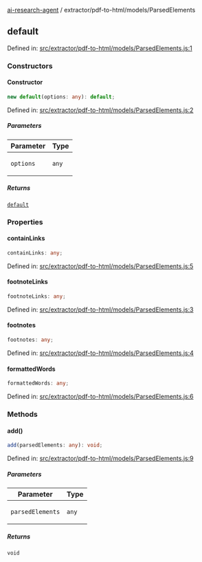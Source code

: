 [ai-research-agent](../../../modules.md) / extractor/pdf-to-html/models/ParsedElements

## default

Defined in: [src/extractor/pdf-to-html/models/ParsedElements.js:1](https://github.com/vtempest/ai-research-agent/tree/master/packages/ai-research-agent/src/extractor/pdf-to-html/models/ParsedElements.js#L1)

### Constructors

#### Constructor

```ts
new default(options: any): default;
```

Defined in: [src/extractor/pdf-to-html/models/ParsedElements.js:2](https://github.com/vtempest/ai-research-agent/tree/master/packages/ai-research-agent/src/extractor/pdf-to-html/models/ParsedElements.js#L2)

##### Parameters

<table>
<thead>
<tr>
<th>Parameter</th>
<th>Type</th>
</tr>
</thead>
<tbody>
<tr>
<td>

`options`

</td>
<td>

`any`

</td>
</tr>
</tbody>
</table>

##### Returns

[`default`](#default)

### Properties

#### containLinks

```ts
containLinks: any;
```

Defined in: [src/extractor/pdf-to-html/models/ParsedElements.js:5](https://github.com/vtempest/ai-research-agent/tree/master/packages/ai-research-agent/src/extractor/pdf-to-html/models/ParsedElements.js#L5)

#### footnoteLinks

```ts
footnoteLinks: any;
```

Defined in: [src/extractor/pdf-to-html/models/ParsedElements.js:3](https://github.com/vtempest/ai-research-agent/tree/master/packages/ai-research-agent/src/extractor/pdf-to-html/models/ParsedElements.js#L3)

#### footnotes

```ts
footnotes: any;
```

Defined in: [src/extractor/pdf-to-html/models/ParsedElements.js:4](https://github.com/vtempest/ai-research-agent/tree/master/packages/ai-research-agent/src/extractor/pdf-to-html/models/ParsedElements.js#L4)

#### formattedWords

```ts
formattedWords: any;
```

Defined in: [src/extractor/pdf-to-html/models/ParsedElements.js:6](https://github.com/vtempest/ai-research-agent/tree/master/packages/ai-research-agent/src/extractor/pdf-to-html/models/ParsedElements.js#L6)

### Methods

#### add()

```ts
add(parsedElements: any): void;
```

Defined in: [src/extractor/pdf-to-html/models/ParsedElements.js:9](https://github.com/vtempest/ai-research-agent/tree/master/packages/ai-research-agent/src/extractor/pdf-to-html/models/ParsedElements.js#L9)

##### Parameters

<table>
<thead>
<tr>
<th>Parameter</th>
<th>Type</th>
</tr>
</thead>
<tbody>
<tr>
<td>

`parsedElements`

</td>
<td>

`any`

</td>
</tr>
</tbody>
</table>

##### Returns

`void`
